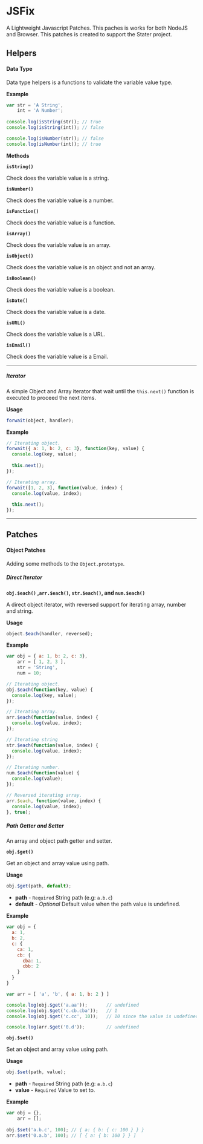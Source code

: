 # JSFix

A Lightweight Javascript Patches.
This paches is works for both NodeJS and Browser. This patches is created to support the Stater project.

## Helpers

#### Data Type

Data type helpers is a functions to validate the variable value type.

**Example**

```js
var str = 'A String',
    int = 'A Number';
    
console.log(isString(str)); // true
console.log(isString(int)); // false

console.log(isNumber(str)); // false
console.log(isNumber(int)); // true
```

**Methods**

**`isString()`**

Check does the variable value is a string.

**`isNumber()`**

Check does the variable value is a number.

**`isFunction()`**

Check does the variable value is a function.

**`isArray()`**

Check does the variable value is an array.

**`isObject()`**

Check does the variable value is an object and not an array.

**`isBoolean()`**

Check does the variable value is a boolean.

**`isDate()`**

Check does the variable value is a date.

**`isURL()`**

Check does the variable value is a URL.

**`isEmail()`**

Check does the variable value is a Email.

***
##### Iterator

A simple Object and Array iterator that wait until the `this.next()` function is executed to proceed the next items.

**Usage**

```js
forwait(object, handler);
```

**Example**

```js
// Iterating object.
forwait({ a: 1, b: 2, c: 3}, function(key, value) {
  console.log(key, value);
  
  this.next();
});

// Iterating array.
forwait([1, 2, 3], function(value, index) {
  console.log(value, index);
  
  this.next();
});
```

***
## Patches

#### Object Patches

Adding some methods to the `Object.prototype`.

##### **Direct Iterator**

**`obj.$each()` ,`arr.$each()`, `str.$each()`, and `num.$each()`**

A direct object iterator, with reversed support for iterating array, number and string.

**Usage**

```js
object.$each(handler, reversed);
```

**Example**

```js
var obj = { a: 1, b: 2, c: 3},
    arr = [ 1, 2, 3 ],
    str = 'String',
    num = 10;

// Iterating object.
obj.$each(function(key, value) {
  console.log(key, value);
});

// Iterating array.
arr.$each(function(value, index) {
  console.log(value, index);
});

// Iterating string
str.$each(function(value, index) {
  console.log(value, index);
});

// Iterating number.
num.$each(function(value) {
  console.log(value);
});

// Reversed iterating array.
arr.$each, function(value, index) {
  console.log(value, index);
}, true);
```

##### **Path Getter and Setter**

An array and object path getter and setter.

**`obj.$get()`**

Get an object and array value using path.

**Usage**

```js
obj.$get(path, default);
```

* **path**      - `Required` String path (e.g: `a.b.c`)
* **default**   - *Optional* Default value when the path value is undefined.

**Example**

```js
var obj = { 
  a: 1,
  b: 2, 
  c: {
    ca: 1,
    cb: {
      cba: 1,
      cbb: 2
    }
  }
}

var arr = [ 'a', 'b', { a: 1, b: 2 } ]

console.log(obj.$get('a.aa'));       // undefined
console.log(obj.$get('c.cb.cba'));   // 1
console.log(obj.$get('c.cc', 10));   // 10 since the value is undefined.

console.log(arr.$get('0.d'));        // undefined
```

**`obj.$set()`**

Set an object and array value using path.

**Usage**

```js
obj.$set(path, value);
```

* **path**  - `Required` String path (e.g: `a.b.c`)
* **value** - `Required` Value to set to.

**Example**

```js
var obj = {},
    arr = [];
    
obj.$set('a.b.c', 100); // { a: { b: { c: 100 } } }
arr.$set('0.a.b', 100); // [ { a: { b: 100 } } ]
```



